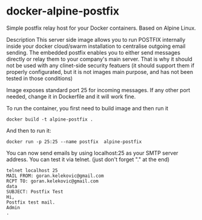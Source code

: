 # docker-alpine-postfix

Simple postfix relay host for your Docker containers. Based on Alpine Linux.

Description
This server side image allows you to run POSTFIX internally inside your docker cloud/swarm installation to centralise outgoing email sending. 
The embedded postfix enables you to either send messages directly or relay them to your company's main server. 
That is why it should not be used with any clinet-side security featuers (it should support them if properly configurated, but it is not images main purpose, and has not been tested in those conditions) 

Image exposes standard port 25 for incoming messages. If any other port needed, change it in Dockerfile and it will work fine.

To run the container, you first need to build image and then run it
```
docker build -t alpine-postfix .
```

And then to run it:
```
docker run -p 25:25 --name postfix  alpine-postfix
```

You can now send emails by using localhost:25 as your SMTP server address.
You can test it via telnet. (just don't forget "." at the end)

```
telnet localhost 25 
MAIL FROM: goran.kelekovic@gmail.com
RCPT TO: goran.kelekovic@gmail.com
data
SUBJECT: Postfix Test
Hi,
Postfix test mail.
Admin
.
```

